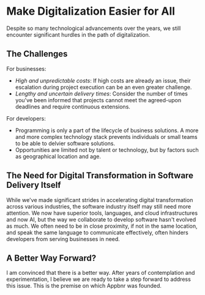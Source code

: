 # Make Digitalization Easier for All

Despite so many technological advancements over the years, we still encounter significant hurdles in the path of digitalization.

## The Challenges

For businesses:
* _High and unpredictable costs_: If high costs are already an issue, their escalation during project execution can be an even greater challenge.
* _Lengthy and uncertain delivery times_: Consider the number of times you've been informed that projects cannot meet the agreed-upon deadlines and require continuous extensions.


For developers:
* Programming is only a part of the lifecycle of business solutions. A more and more complex technology stack prevents individuals or small teams to be able to delvier software solutions.
* Opportunities are limited not by talent or technology, but by factors such as geographical location and age.

## The Need for Digital Transformation in Software Delivery Itself

While we've made significant strides in accelerating digital transformation across various industries, the software industry itself may still need more attention. We now have superior tools, languages, and cloud infrastructures and now AI, but the way we collaborate to develop software hasn't evolved as much. We often need to be in close proximity, if not in the same location, and speak the same language to communicate effectively, often hinders developers from serving businesses in need.


## A Better Way Forward?

I am convinced that there is a better way. After years of contemplation and experimentation, I believe we are ready to take a step forward to address this issue. This is the premise on which Appbnr was founded.


